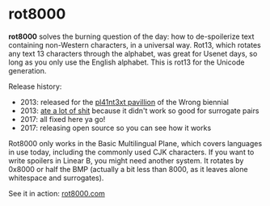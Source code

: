 # rot8000

**rot8000** solves the burning question of the day: how to de-spoilerize text containing non-Western characters, in a universal way. Rot13, which rotates any text 13 characters through the alphabet, was great for Usenet days, so long as you only use the English alphabet. This is rot13 for the Unicode generation.

Release history:
*  2013: released for the [pl41nt3xt pavillion](http://pl41nt3xt.master-list2000.com/artists/danieltemkin.html ) of the Wrong biennial
*  2013: [ate a lot of shit]( https://www.reddit.com/r/programming/comments/1q5g7m/rot13_for_the_unicode_generation/ ) because it didn't work so good for surrogate pairs
*  2017: all fixed here ya go!
*  2017: releasing open source so you can see how it works

Rot8000 only works in the Basic Multilingual Plane, which covers languages in use today, including the commonly used CJK characters. If you want to write spoilers in Linear B, you might need another system. It rotates by 0x8000 or half the BMP (actually a bit less than 8000, as it leaves alone whitespace and surrogates). 

See it in action: [rot8000.com](http://rot8000.com )
